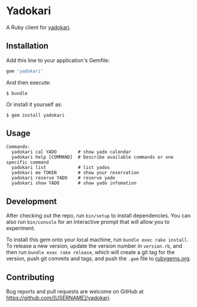 # Yadokari

A Ruby client for [yadokari](https://github.com/omishimaspace/yadokari).

## Installation

Add this line to your application's Gemfile:

```ruby
gem 'yadokari'
```

And then execute:

    $ bundle

Or install it yourself as:

    $ gem install yadokari

## Usage

```
Commands:
  yadokari cal YADO        # show yado calendar
  yadokari help [COMMAND]  # Describe available commands or one specific command
  yadokari list            # list yados
  yadokari me TOKEN        # show your reservation
  yadokari reserve YADO    # reserve yado
  yadokari show YADO       # show yado infomation
```

## Development

After checking out the repo, run `bin/setup` to install dependencies. You can also run `bin/console` for an interactive prompt that will allow you to experiment.

To install this gem onto your local machine, run `bundle exec rake install`. To release a new version, update the version number in `version.rb`, and then run `bundle exec rake release`, which will create a git tag for the version, push git commits and tags, and push the `.gem` file to [rubygems.org](https://rubygems.org).

## Contributing

Bug reports and pull requests are welcome on GitHub at https://github.com/[USERNAME]/yadokari.
